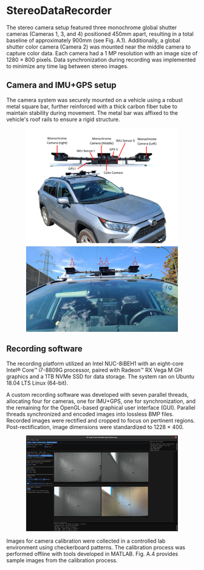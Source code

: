 # StereoDataRecorder
 
The stereo camera setup featured three monochrome global shutter cameras (Cameras 1, 3, and 4) positioned 450mm apart, resulting in a total baseline of approximately 900mm (see Fig. A.1). Additionally, a global shutter color camera (Camera 2) was mounted near the middle camera to capture color data. Each camera had a 1 MP resolution with an image size of 1280 × 800 pixels. Data synchronization during recording was implemented to minimize any time lag between stereo images.



## Camera and IMU+GPS setup

The camera system was securely mounted on a vehicle using a robust metal square bar, further reinforced with a thick carbon fiber tube to maintain stability during movement. The metal bar was affixed to the vehicle's roof rails to ensure a rigid structure.
<p align="center">
  <img src="samples/carsetup.png" alt="Image 1" width="400" />
  <img src="samples/esetup.jpg" alt="Image 2" width="400" />
</p>

## Recording software 

The recording platform utilized an Intel NUC-8iBEH1 with an eight-core Intel® Core™ i7-8809G processor, paired with Radeon™ RX Vega M GH graphics and a 1TB NVMe SSD for data storage. The system ran on Ubuntu 18.04 LTS Linux (64-bit).

A custom recording software was developed with seven parallel threads, allocating four for cameras, one for IMU+GPS, one for synchronization, and the remaining for the OpenGL-based graphical user interface (GUI). Parallel threads synchronized and encoded images into lossless BMP files. Recorded
images were rectified and cropped to focus on pertinent regions. Post-rectification, image dimensions were standardized to 1228 × 400.


<p align="center">
  <img src="samples/gui.png" alt="Image 1" width="400" />
</p>

Images for camera calibration were collected in a controlled lab environment using checkerboard patterns. The calibration process was performed offline with tools developed in MATLAB. Fig. A.4 provides sample images from the calibration process.
